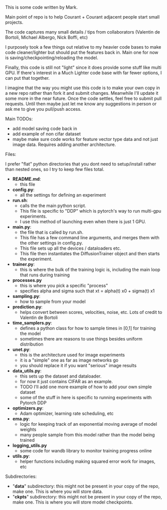 This is some code written by Mark. 

Main point of repo is to help Courant + Courant adjacent people start small projects.

The code captures many small details / tips from collaborators (Valentin de Bortoli, Michael Albergo, Nick Boffi, etc)

I purposely took a few things out relative to my heavier code bases to make code cleaner/lighter but should put the features back in. Main one for now is saving/checkpointing/reloading the model.

Finally, this code is still not "light" since it does provide some stuff like multi GPU. If there's interest in a Much Lighter code base with far fewer options, I can put that together.

I imagine that the way you might use this code is to make your own copy in a new repo rather than fork it and submit changes. Meanwhile I'll update it some more in the near future. Once the code settles, feel free to submit pull requests. Until then maybe just let me know any suggestions in person or ask me to give you pull/push access.

Main TODOs:
- add model saving code back in 
- add example of non cifar dataset
- maybe make sure code works for feature vector type data and not just image data. Requires adding another architecture.


Files:

I prefer "flat" python directories that you dont need to setup/install rather than nested ones, so I try to keep few files total. 

- **README.md**: 
    - this file
- **config.py**: 
    - all the settings for defining an experiment
- **run.sh**: 
    - calls the the main python script. 
    - This file is specific to "DDP" which is pytorch's way to run multi-gpu experiments. 
    - I use this method of launching even when there is just 1 GPU.
- **main.py**: 
    - the file that is called by run.sh. 
    - This file has a few command line arguments, and merges them with the other settings in config.py. 
    - This file sets up all the devices / dataloaders etc.
    - This file then instantiates the DiffusionTrainer object and then starts the experiment.
- **trainer.py**:
    - this is where the bulk of the training logic is, including the main loop that runs during training
- **processes.py**
    - this is where you pick a specific "process"
    - specifies alpha and sigma such that xt = alpha(t) x0 + sigma(t) x1
- **sampling.py**:
    - how to sample from your model
- **prediction.py**:
    - helps convert between scores, velocities, noise, etc. Lots of credit to Valentin de Bortoli
- **time_samplers.py**:
    - defines a python class for how to sample times in [0,1] for training the model
    - sometimes there are reasons to use things besides uniform distribution
- **unet.py**:
    - this is the architecture used for image experiments
    - it is a "simple" one as far as image networks go
    - you should replace it if you want "serious" image results
- **data_utils.py**:
    - this sets up the dataset and dataloader.
    - for now it just contains CIFAR as an example.
    - TODO I'll add one more example of how to add your own simple dataset
    - some of the stuff in here is specific to running experiments with Pytorch DDP
- **optimizers.py**:
    - Adam optimizer, learning rate scheduling, etc
- **ema.py**:
    - logic for keeping track of an exponential moving average of model weights
    - many people sample from this model rather than the model being trained
- **logging_utils.py**
    - some code for wandb library to monitor training progress online
- **utils.py**:
    - helper functions including making squared error work for images, etc



Subdirectories:
- "**data**" subdirectory: this might not be present in your copy of the repo, make one. This is where you will store data.
- "**ckpts**" subdirectory: this might not be present in your copy of the repo, make one. This is where you will store model checkpoints.






